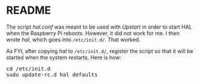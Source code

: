 # README

The script *hal.conf* was meant to be used with *Upstart* in order to start
HAL when the Raspberry Pi reboots. However, it did not work for me. I then
wrote *hal*, which goes into <code>/etc/init.d/</code>. That worked.

As FYI, after copying *hal* to <code>/etc/init.d/</code>, register the script
so that it will be started when the system restarts. Here is how:

<pre>
cd /etc/init.d
sudo update-rc.d hal defaults
</pre>
